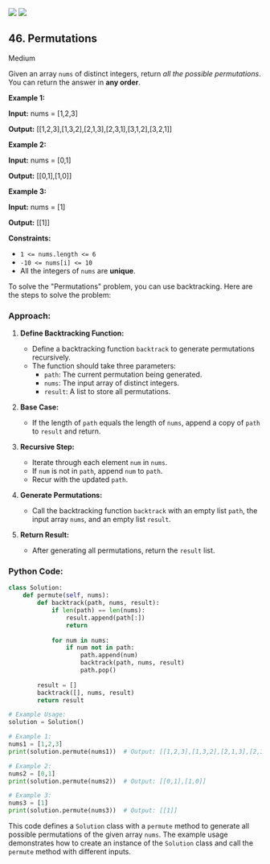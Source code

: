 [![](https://img.shields.io/github/stars/LeetCode-Top-Interview-150/LeetCode-Top-Interview-150?label=Stars&style=flat-square)](https://github.com/LeetCode-Top-Interview-150/LeetCode-Top-Interview-150)
[![](https://img.shields.io/github/forks/LeetCode-Top-Interview-150/LeetCode-Top-Interview-150?label=Fork%20me%20on%20GitHub%20&style=flat-square)](https://github.com/LeetCode-Top-Interview-150/LeetCode-Top-Interview-150/fork)

## 46\. Permutations

Medium

Given an array `nums` of distinct integers, return _all the possible permutations_. You can return the answer in **any order**.

**Example 1:**

**Input:** nums = [1,2,3]

**Output:** [[1,2,3],[1,3,2],[2,1,3],[2,3,1],[3,1,2],[3,2,1]] 

**Example 2:**

**Input:** nums = [0,1]

**Output:** [[0,1],[1,0]] 

**Example 3:**

**Input:** nums = [1]

**Output:** [[1]] 

**Constraints:**

*   `1 <= nums.length <= 6`
*   `-10 <= nums[i] <= 10`
*   All the integers of `nums` are **unique**.

To solve the "Permutations" problem, you can use backtracking. Here are the steps to solve the problem:

### Approach:

1. **Define Backtracking Function:**
   - Define a backtracking function `backtrack` to generate permutations recursively.
   - The function should take three parameters:
     - `path`: The current permutation being generated.
     - `nums`: The input array of distinct integers.
     - `result`: A list to store all permutations.

2. **Base Case:**
   - If the length of `path` equals the length of `nums`, append a copy of `path` to `result` and return.

3. **Recursive Step:**
   - Iterate through each element `num` in `nums`.
   - If `num` is not in `path`, append `num` to `path`.
   - Recur with the updated `path`.

4. **Generate Permutations:**
   - Call the backtracking function `backtrack` with an empty list `path`, the input array `nums`, and an empty list `result`.

5. **Return Result:**
   - After generating all permutations, return the `result` list.

### Python Code:

```python
class Solution:
    def permute(self, nums):
        def backtrack(path, nums, result):
            if len(path) == len(nums):
                result.append(path[:])
                return
            
            for num in nums:
                if num not in path:
                    path.append(num)
                    backtrack(path, nums, result)
                    path.pop()
        
        result = []
        backtrack([], nums, result)
        return result

# Example Usage:
solution = Solution()

# Example 1:
nums1 = [1,2,3]
print(solution.permute(nums1))  # Output: [[1,2,3],[1,3,2],[2,1,3],[2,3,1],[3,1,2],[3,2,1]]

# Example 2:
nums2 = [0,1]
print(solution.permute(nums2))  # Output: [[0,1],[1,0]]

# Example 3:
nums3 = [1]
print(solution.permute(nums3))  # Output: [[1]]
```

This code defines a `Solution` class with a `permute` method to generate all possible permutations of the given array `nums`. The example usage demonstrates how to create an instance of the `Solution` class and call the `permute` method with different inputs.